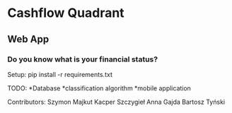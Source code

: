 # Cashflow Quadrant 
## Web App
### Do you know what is your financial status?

Setup:
pip install -r requirements.txt

TODO:
*Database
*classification algorithm
*mobile application

Contributors:
Szymon Majkut
Kacper Szczygieł
Anna Gajda
Bartosz Tyński 
